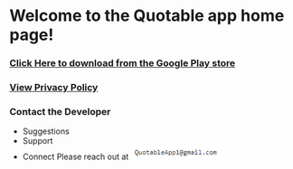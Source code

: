 # Welcome to the Quotable app home page!

### [Click Here to download from the Google Play store](https://play.google.com/store/apps/details?id=com.kangaroostudio.quotable)

### [View Privacy Policy](/Policy/)

### Contact the Developer
- Suggestions
- Support
- Connect
Please reach out at 
![Image of Email](QuotableApp1EmailImage.PNG)
